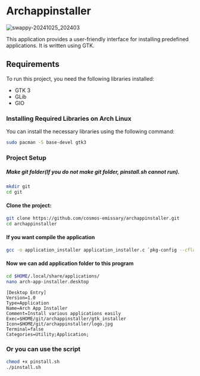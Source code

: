 # Archappinstaller
![swappy-20241025_202403](https://github.com/user-attachments/assets/74fdb179-e88f-47cf-bec1-6fcf1a7b5ded)

This application provides a user-friendly interface for installing predefined applications. It is written using GTK.

## Requirements

To run this project, you need the following libraries installed:

- GTK 3
- GLib
- GIO

### Installing Required Libraries on Arch Linux

You can install the necessary libraries using the following command:

```bash
sudo pacman -S base-devel gtk3
```
### Project Setup
##### Make git folder(If you do not make git folder, pinstall.sh cannot run).
```bash
mkdir git
cd git
```
#### Clone the project:

```bash
git clone https://github.com/cosmos-emissary/archappinstaller.git
cd archappinstaller
```
#### If you want compile the application

```bash
gcc -o application_installer application_installer.c `pkg-config --cflags --libs gtk+-3.0 gio-2.0 gdk-3.0`
```
#### Now we can add application folder to this program
```bash
cd $HOME/.local/share/applications/
nano arch-app-installer.desktop
```
```
[Desktop Entry]
Version=1.0
Type=Application
Name=Arch App Installer
Comment=Install various applications easily
Exec=$HOME/git/archappinstaller/gtk_installer
Icon=$HOME/git/archappinstaller/logo.jpg
Terminal=false
Categories=Utility;Application;
```
### Or you can use the script
```bash
chmod +x pinstall.sh
./pinstall.sh
```
